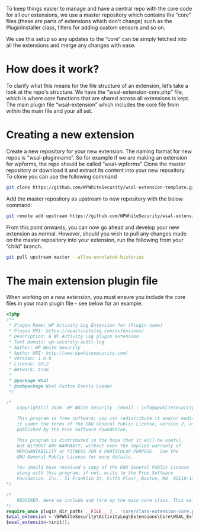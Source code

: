 To keep things easier to manage and have a central repo with the core code for all our extensions, we use a master repository which contains the “core” files (these are parts of extensions which don't change) such as the PluginInstaller class, filters for adding custom sensors and so on.

We use this setup so any updates to the “core” can be simply fetched into all the extensions and merge any changes with ease.

# How does it work?

To clarify what this means for the file structure of an extension, let’s take a look at the repo's structure. We have the “wsal-extension-core.php” file, which is where core functions that are shared across all extensions is kept. The main plugin file “wsal-extension” which includes the core file from within the main file and your all set.

# Creating a new extension

Create a new repository for your new extension. The naming format for new repos is “wsal-pluginname”. So for example if we are making an extension for wpforms, the repo should be called “wsal-wpforms”
Clone the master repository or download it and extract its content into your new repository. To clone you can use the following command

```bash
git clone https://github.com/WPWhiteSecurity/wsal-extension-template.git
```

Add the master repository as upstream to new repository with the below command:
```bash
git remote add upstream https://github.com/WPWhiteSecurity/wsal-extension-template.git
```

From this point onwards, you can now go ahead and develop your new extension as normal. However, should you wish to pull any changes made on the master repository into your extension, run the following from your “child” branch.
```bash
git pull upstream master --allow-unrelated-histories
```

# The main extension plugin file
When working on a new extension, you must ensure you include the core files in your main plugin file - see below for an example.

```php
<?php
/**
 * Plugin Name: WP Activity Log Extension for (Plugin name)
 * Plugin URI: https://wpactivitylog.com/extensions/
 * Description: A WP Activity Log plugin extension
 * Text Domain: wp-security-audit-log
 * Author: WP White Security
 * Author URI: http://www.wpwhitesecurity.com/
 * Version: 1.0.0
 * License: GPL2
 * Network: true
 *
 * @package Wsal
 * @subpackage Wsal Custom Events Loader
 */

/*
	Copyright(c) 2020  WP White Security  (email : info@wpwhitesecurity.com)

	This program is free software; you can redistribute it and/or modify
	it under the terms of the GNU General Public License, version 2, as
	published by the Free Software Foundation.

	This program is distributed in the hope that it will be useful,
	but WITHOUT ANY WARRANTY; without even the implied warranty of
	MERCHANTABILITY or FITNESS FOR A PARTICULAR PURPOSE.  See the
	GNU General Public License for more details.

	You should have received a copy of the GNU General Public License
	along with this program; if not, write to the Free Software
	Foundation, Inc., 51 Franklin St, Fifth Floor, Boston, MA  02110-1301  USA
*/

/*
	REQUIRED. Here we include and fire up the main core class. This will be needed regardless so be sure to leave line 37-39 in tact.
*/
require_once plugin_dir_path( __FILE__ ) . 'core/class-extension-core.php';
$wsal_extension = \WPWhiteSecurity\ActivityLog\Extensions\Core\WSAL_Extension_Core::get_instance();
$wsal_extension->init();
```
